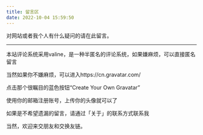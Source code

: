 ```yaml
---
title: 留言区
date: 2022-10-04 15:59:50
---
```


对网站或者我个人有什么疑问的请在此留言。

------

本站评论系统采用valine，是一种半匿名的评论系统，如果嫌麻烦，可以直接匿名留言

当然如果你不嫌麻烦，可以进入https://cn.gravatar.com/

点击那个很瞩目的蓝色按钮“Create Your Own Gravatar”

使用你的邮箱注册账号，上传你的头像就可以了

如果是不希望遗漏的留言，请通过「关于」的联系方式联系我

当然，欢迎来交朋友和交换友链。